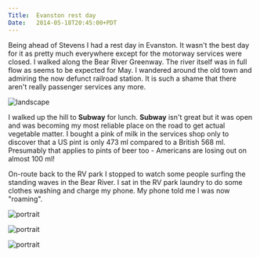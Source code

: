 ```yaml
---
Title:	Evanston rest day
Date:	2014-05-18T20:45:00+PDT
---
```


Being ahead of Stevens I had a rest day in Evanston. It wasn't the best day for it as pretty much everywhere except for the motorway services were closed. I walked along the Bear River Greenway. The river itself was in full flow as seems to be expected for May. I wandered around the old town and admiring the now defunct railroad station. It is such a shame that there aren't really passenger services any more.

![landscape](https://farm3.staticflickr.com/2928/14306034065_de87a94b56_z.jpg "Evanston station hasn't been used for passengers in some time")

I walked up the hill to __Subway__ for lunch. __Subway__ isn't great but it was open and was becoming my most reliable place on the road to get actual vegetable matter. I bought a pink of milk in the services shop only to discover that a US pint is only 473 ml compared to a British 568 ml. Presumably that applies to pints of beer too - Americans are losing out on almost 100 ml!

On-route back to the RV park I stopped to watch some people surfing the standing waves in the Bear River. I sat in the RV park laundry to do some clothes washing and charge my phone. My phone told me I was now "roaming".

![portrait](https://farm3.staticflickr.com/2923/14282888596_27c0b0fe00_c.jpg "River surfing")

![portrait](https://farm4.staticflickr.com/3799/14282879516_bd6b2b39b5_c.jpg "River surfing")

![portrait](https://farm3.staticflickr.com/2912/14305452654_1536ec5135_c.jpg "Bear carving at the Bear River RV park")
